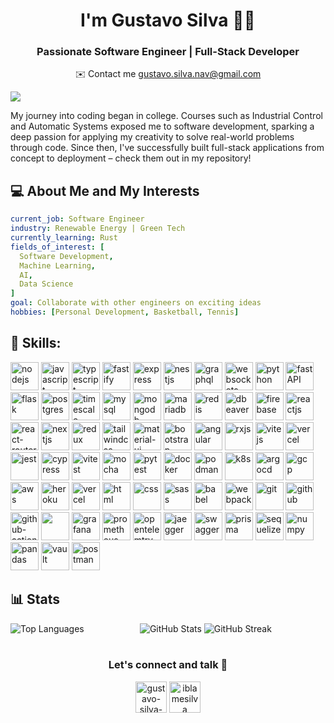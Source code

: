 <h1 align="center">I'm Gustavo Silva 👨‍💻</h1>
<h3 align="center">Passionate Software Engineer | Full-Stack Developer</h3>
<p align="center">✉️ Contact me <a href="mailto:gustavo.silva.nav@gmail.com?subject=Inquiry%20from%20Your%20GitHub%20Profile" class="email">gustavo.silva.nav@gmail.com</a></p>
<img src="https://capsule-render.vercel.app/api?animation=fadeIn&type=waving&color=gradient&height=80&section=header&text=Welcome&fontSize=40&fontColor=e0e0e0" />

<p>My journey into coding began in college. Courses such as Industrial Control and Automatic Systems exposed me to software development, sparking a deep passion for applying my creativity to solve real-world problems through code. Since then, I've successfully built full-stack applications from concept to deployment – check them out in my repository!</p>

<h2>💻 About Me and My Interests</h2>

```yml
current_job: Software Engineer
industry: Renewable Energy | Green Tech
currently_learning: Rust
fields_of_interest: [
  Software Development,
  Machine Learning,
  AI,
  Data Science
]
goal: Collaborate with other engineers on exciting ideas
hobbies: [Personal Development, Basketball, Tennis]
```

<h2 align="left">🧰 Skills:</h2>
<div class="skills-container">
  <img class="skill-icon" src="https://cdn.jsdelivr.net/gh/devicons/devicon@latest/icons/nodejs/nodejs-original-wordmark.svg" alt="nodejs" width="45" height="45" />
  <img class="skill-icon" src="https://cdn.jsdelivr.net/gh/devicons/devicon@latest/icons/javascript/javascript-original.svg" alt="javascript" width="45" height="45" />
  <img class="skill-icon" src="https://cdn.jsdelivr.net/gh/devicons/devicon@latest/icons/typescript/typescript-original.svg" alt="typescript" width="45" height="45" />
  <img class="skill-icon" class="skill-icon" src="https://cdn.jsdelivr.net/gh/devicons/devicon@latest/icons/fastify/fastify-plain.svg" alt="fastify" width="45" height="45" />
  <img class="skill-icon" src="https://cdn.jsdelivr.net/gh/devicons/devicon@latest/icons/express/express-original-wordmark.svg" alt="express" width="45" height="45" />
  <img class="skill-icon" src="https://cdn.jsdelivr.net/gh/devicons/devicon@latest/icons/nestjs/nestjs-original-wordmark.svg" alt="nestjs" width="45" height="45" />
  <img class="skill-icon" src="https://cdn.jsdelivr.net/gh/devicons/devicon@latest/icons/graphql/graphql-plain-wordmark.svg" alt="graphql" width="45" height="45" />
  <img class="skill-icon" src="https://cdn.jsdelivr.net/gh/devicons/devicon@latest/icons/socketio/socketio-original-wordmark.svg" alt="websockets" width="45" height="45" />
  <img class="skill-icon" src="https://cdn.jsdelivr.net/gh/devicons/devicon@latest/icons/python/python-original.svg" alt="python" width="45" height="45" />
  <img class="skill-icon" src="https://cdn.jsdelivr.net/gh/devicons/devicon@latest/icons/fastapi/fastapi-original-wordmark.svg" alt="fastAPI" width="45" height="45" />
  <img class="skill-icon" src="https://cdn.jsdelivr.net/gh/devicons/devicon@latest/icons/flask/flask-original-wordmark.svg" alt="flask" width="45" height="45" />
  <img class="skill-icon" src="https://cdn.jsdelivr.net/gh/devicons/devicon@latest/icons/postgresql/postgresql-original-wordmark.svg" alt="postgres" width="45" height="45" />
  <img class="skill-icon" src="https://assets.easydmarc.com/a7196ad14f/bimi-timescale-com-652a126d.svg" alt="timescale" width="45" height="45" />
  <img class="skill-icon" src="https://cdn.jsdelivr.net/gh/devicons/devicon@latest/icons/mysql/mysql-original-wordmark.svg" alt="mysql" width="45" height="45" />
  <img class="skill-icon" src="https://cdn.jsdelivr.net/gh/devicons/devicon@latest/icons/mongodb/mongodb-original-wordmark.svg" alt="mongodb" width="45" height="45" />
  <img class="skill-icon" src="https://cdn.jsdelivr.net/gh/devicons/devicon@latest/icons/mariadb/mariadb-original-wordmark.svg" alt="mariadb" width="45" height="45" />
  <img class="skill-icon" src="https://cdn.jsdelivr.net/gh/devicons/devicon@latest/icons/redis/redis-original-wordmark.svg" alt="redis" width="45" height="45" />
  <img class="skill-icon" src="https://cdn.jsdelivr.net/gh/devicons/devicon@latest/icons/dbeaver/dbeaver-original.svg" alt="dbeaver" width="45" height="45" />
  <img class="skill-icon" src="https://cdn.jsdelivr.net/gh/devicons/devicon@latest/icons/firebase/firebase-plain-wordmark.svg" alt="firebase" width="45" height="45" />
  <img class="skill-icon" src="https://cdn.jsdelivr.net/gh/devicons/devicon@latest/icons/react/react-original-wordmark.svg" alt="reactjs" width="45" height="45" />
  <img class="skill-icon" src="https://cdn.jsdelivr.net/gh/devicons/devicon@latest/icons/reactrouter/reactrouter-original-wordmark.svg" alt="react-router" width="45" height="45" />
  <img class="skill-icon" src="https://cdn.jsdelivr.net/gh/devicons/devicon@latest/icons/nextjs/nextjs-original-wordmark.svg" alt="nextjs" width="45" height="45" />
  <img class="skill-icon" src="https://cdn.jsdelivr.net/gh/devicons/devicon@latest/icons/redux/redux-original.svg" alt="redux" width="45" height="45" />
  <img class="skill-icon" src="https://cdn.jsdelivr.net/gh/devicons/devicon@latest/icons/tailwindcss/tailwindcss-plain-wordmark.svg" alt="tailwindcss" width="45" height="45" />
  <img class="skill-icon" src="https://cdn.jsdelivr.net/gh/devicons/devicon@latest/icons/materialui/materialui-original.svg" alt="material-ui" width="45" height="45" />
  <img class="skill-icon" src="https://cdn.jsdelivr.net/gh/devicons/devicon@latest/icons/bootstrap/bootstrap-original-wordmark.svg" alt="bootstrap" width="45" height="45" />
  <img class="skill-icon" src="https://cdn.jsdelivr.net/gh/devicons/devicon@latest/icons/angularjs/angularjs-original.svg" alt="angular" width="45" height="45" />
  <img class="skill-icon" src="https://cdn.jsdelivr.net/gh/devicons/devicon@latest/icons/rxjs/rxjs-original.svg" alt="rxjs" width="45" height="45" />
  <img class="skill-icon" src="https://cdn.jsdelivr.net/gh/devicons/devicon@latest/icons/vitejs/vitejs-original.svg" alt="vitejs" width="45" height="45" />
  <img class="skill-icon" src="https://cdn.jsdelivr.net/gh/devicons/devicon@latest/icons/nginx/nginx-original.svg" alt="vercel" width="45" height="45" />
  <img class="skill-icon" src="https://cdn.jsdelivr.net/gh/devicons/devicon@latest/icons/jest/jest-plain.svg" alt="jest" width="45" height="45" />
  <img class="skill-icon" src="https://cdn.jsdelivr.net/gh/devicons/devicon@latest/icons/cypressio/cypressio-original-wordmark.svg" alt="cypress" width="45" height="45" />
  <img class="skill-icon" src="https://cdn.jsdelivr.net/gh/devicons/devicon@latest/icons/vitest/vitest-original.svg" alt="vitest" width="45" height="45" />
  <img class="skill-icon" src="https://cdn.jsdelivr.net/gh/devicons/devicon@latest/icons/mocha/mocha-original.svg" alt="mocha" width="45" height="45" />
  <img class="skill-icon" src="https://cdn.jsdelivr.net/gh/devicons/devicon@latest/icons/pytest/pytest-original-wordmark.svg" alt="pytest" width="45" height="45" />
  <img class="skill-icon" src="https://cdn.jsdelivr.net/gh/devicons/devicon@latest/icons/docker/docker-original-wordmark.svg" alt="docker" width="45" height="45" />
  <img class="skill-icon" src="https://cdn.jsdelivr.net/gh/devicons/devicon@latest/icons/podman/podman-original-wordmark.svg" alt="podman" width="45" height="45" />
  <img class="skill-icon" src="https://cdn.jsdelivr.net/gh/devicons/devicon@latest/icons/kubernetes/kubernetes-original.svg" alt="k8s" width="45" height="45"/>
  <img class="skill-icon" src="https://cdn.jsdelivr.net/gh/devicons/devicon@latest/icons/argocd/argocd-original-wordmark.svg" alt="argocd" width="45" height="45" />
  <img class="skill-icon" src="https://cdn.jsdelivr.net/gh/devicons/devicon@latest/icons/googlecloud/googlecloud-original-wordmark.svg" alt="gcp" width="45" height="45" />
  <img class="skill-icon" src="https://cdn.jsdelivr.net/gh/devicons/devicon@latest/icons/amazonwebservices/amazonwebservices-original-wordmark.svg" alt="aws" width="45" height="45" />
  <img class="skill-icon" src="https://cdn.jsdelivr.net/gh/devicons/devicon@latest/icons/heroku/heroku-original-wordmark.svg" alt="heroku" width="45" height="45" />
  <img class="skill-icon" src="https://cdn.jsdelivr.net/gh/devicons/devicon@latest/icons/vercel/vercel-original-wordmark.svg" alt="vercel" width="45" height="45" />
  <img class="skill-icon" src="https://cdn.jsdelivr.net/gh/devicons/devicon@latest/icons/html5/html5-original-wordmark.svg" alt="html" width="45" height="45" />
  <img class="skill-icon" src="https://cdn.jsdelivr.net/gh/devicons/devicon@latest/icons/css3/css3-original-wordmark.svg" alt="css" width="45" height="45" />
  <img class="skill-icon" src="https://cdn.jsdelivr.net/gh/devicons/devicon@latest/icons/sass/sass-original.svg" alt="sass" width="45" height="45" />
  <img class="skill-icon" src="https://cdn.jsdelivr.net/gh/devicons/devicon@latest/icons/babel/babel-original.svg" alt="babel" width="45" height="45" />
  <img class="skill-icon" src="https://cdn.jsdelivr.net/gh/devicons/devicon@latest/icons/webpack/webpack-original-wordmark.svg" alt="webpack" width="45" height="45" />
  <img class="skill-icon" src="https://cdn.jsdelivr.net/gh/devicons/devicon@latest/icons/git/git-original-wordmark.svg" alt="git" width="45" height="45" />
  <img class="skill-icon" src="https://cdn.jsdelivr.net/gh/devicons/devicon@latest/icons/github/github-original-wordmark.svg" alt="github" width="45" height="45" />
  <img class="skill-icon" src="https://cdn.jsdelivr.net/gh/devicons/devicon@latest/icons/githubactions/githubactions-original.svg" alt="github-actions" width="45" height="45" />
  <img class="skill-icon" src="https://cdn.jsdelivr.net/gh/devicons/devicon@latest/icons/terraform/terraform-original-wordmark.svg" alt"terraform" width="45" height="45" />
  <img class="skill-icon" src="https://cdn.jsdelivr.net/gh/devicons/devicon@latest/icons/grafana/grafana-original-wordmark.svg" alt="grafana" width="45" height="45" />
  <img class="skill-icon" src="https://cdn.jsdelivr.net/gh/devicons/devicon@latest/icons/prometheus/prometheus-plain-wordmark.svg" alt="prometheus" width="45" height="45" />
  <img class="skill-icon" src="https://cdn.jsdelivr.net/gh/devicons/devicon@latest/icons/opentelemetry/opentelemetry-original-wordmark.svg" alt="opentelemtry" width="45" height="45" />
  <img class="skill-icon" src="https://cdn.jsdelivr.net/gh/devicons/devicon@latest/icons/jaegertracing/jaegertracing-original-wordmark.svg" alt="jaegger" width="45" height="45" />
  <img class="skill-icon" src="https://cdn.jsdelivr.net/gh/devicons/devicon@latest/icons/swagger/swagger-original-wordmark.svg" alt="swagger" width="45" height="45" />
  <img class="skill-icon" src="https://cdn.jsdelivr.net/gh/devicons/devicon@latest/icons/prisma/prisma-original-wordmark.svg" alt="prisma" width="45" height="45" />
  <img class="skill-icon" src="https://cdn.jsdelivr.net/gh/devicons/devicon@latest/icons/sequelize/sequelize-original-wordmark.svg" alt="sequelize" width="45" height="45" />
  <img class="skill-icon" src="https://cdn.jsdelivr.net/gh/devicons/devicon@latest/icons/numpy/numpy-original-wordmark.svg" alt="numpy" width="45" height="45" />
  <img class="skill-icon" src="https://cdn.jsdelivr.net/gh/devicons/devicon@latest/icons/pandas/pandas-original-wordmark.svg" alt="pandas" width="45" height="45" />
  <img class="skill-icon" src="https://cdn.jsdelivr.net/gh/devicons/devicon@latest/icons/vault/vault-original-wordmark.svg" alt="vault" width="45" height="45" />
  <img class="skill-icon" src="https://cdn.jsdelivr.net/gh/devicons/devicon@latest/icons/postman/postman-original.svg" alt="postman" width="45" height="45" />
</div>


<h2 align="left">📊 Stats</h2>
<div align="center">
  <img align="left" src="https://github-readme-stats.vercel.app/api/top-langs?username=gustavosilvanavarro&show_icons=true&locale=en&layout=compact&theme=radical" alt="Top Languages" />
  <img algin="right" src="https://github-readme-stats.vercel.app/api?username=gustavosilvanavarro&show_icons=true&locale=en&theme=radical" alt="GitHub Stats" />
  <img algin="center" src="https://github-readme-streak-stats.herokuapp.com/?user=gustavosilvanavarro&theme=radical" alt="GitHub Streak" />
</div>

<br/>

<div>
  <h3 align="center">Let's connect and talk 💬</h3>
  <p align="center">
    <a href="https://linkedin.com/in/gustavo-silva-navarro" target="blank"><img align="center" src="https://user-images.githubusercontent.com/74038190/235294012-0a55e343-37ad-4b0f-924f-c8431d9d2483.gif" alt="gustavo-silva-navarro" height="50" width="50" /></a>
    <a href="https://instagram.com/iblamesilva" target="blank"><img align="center" src="https://user-images.githubusercontent.com/74038190/235294013-a33e5c43-a01c-43f6-b44d-a406d8b4ab75.gif" alt="iblamesilva" height="50" width="50" /></a>
  </p>
</div>
